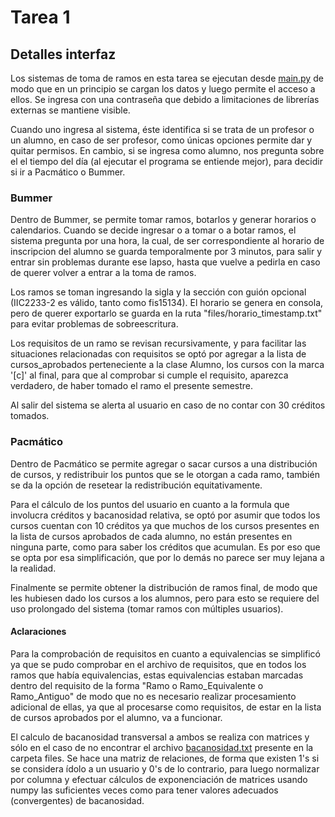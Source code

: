 Tarea 1
============

## Detalles interfaz

Los sistemas de toma de ramos en esta tarea se ejecutan desde [main.py](main.py) de modo que en un principio se cargan los datos y luego permite el acceso a ellos. Se ingresa con una contraseña que debido a limitaciones de librerías externas se mantiene visible.

Cuando uno ingresa al sistema, éste identifica si se trata de un profesor o un alumno, en caso de ser profesor, como únicas opciones permite dar y quitar permisos. En cambio, si se ingresa como alumno, nos pregunta sobre el el tiempo del día (al ejecutar el programa se entiende mejor), para decidir si ir a Pacmático o Bummer.

### Bummer

Dentro de Bummer, se permite tomar ramos, botarlos y generar horarios o calendarios. Cuando se decide ingresar o a tomar o a botar ramos, el sistema pregunta por una hora, la cual, de ser correspondiente al horario de inscripcion del alumno se guarda temporalmente por 3 minutos, para salir y entrar sin problemas durante ese lapso, hasta que vuelve a pedirla en caso de querer volver a entrar a la toma de ramos.

Los ramos se toman ingresando la sigla y la sección con guión opcional (IIC2233-2 es válido, tanto como fis15134). El horario se genera en consola, pero de querer exportarlo se guarda en la ruta "files/horario_timestamp.txt" para evitar problemas de sobreescritura.

Los requisitos de un ramo se revisan recursivamente, y para facilitar las situaciones relacionadas con requisitos se optó por agregar a la lista de cursos_aprobados perteneciente a la clase Alumno, los cursos con la marca '[c]' al final, para que al comprobar si cumple el requisito, aparezca verdadero, de haber tomado el ramo el presente semestre.

Al salir del sistema se alerta al usuario en caso de no contar con 30 créditos tomados.

### Pacmático

Dentro de Pacmático se permite agregar o sacar cursos a una distribución de cursos, y redistribuir los puntos que se le otorgan a cada ramo, también se da la opción de resetear la redistribución equitativamente.

Para el cálculo de los puntos del usuario en cuanto a la formula que involucra créditos y bacanosidad relativa, se optó por asumir que todos los cursos cuentan con 10 créditos ya que muchos de los cursos presentes en la lista de cursos aprobados de cada alumno, no están presentes en ninguna parte, como para saber los créditos que acumulan. Es por eso que se opta por esa simplificación, que por lo demás no parece ser muy lejana a la realidad.

Finalmente se permite obtener la distribución de ramos final, de modo que les hubiesen dado los cursos a los alumnos, pero para esto se requiere del uso prolongado del sistema (tomar ramos con múltiples usuarios).

#### Aclaraciones

Para la comprobación de requisitos en cuanto a equivalencias se simplificó ya que se pudo comprobar en el archivo de requisitos, que en todos los ramos que había equivalencias, estas equivalencias estaban marcadas dentro del requisito de la forma "Ramo o Ramo_Equivalente o Ramo_Antiguo" de modo que no es necesario realizar procesamiento adicional de ellas, ya que al procesarse como requisitos, de estar en la lista de cursos aprobados por el alumno, va a funcionar.

El calculo de bacanosidad transversal a ambos se realiza con matrices y sólo en el caso de no encontrar el archivo [bacanosidad.txt](files/bacanosidad.txt) presente en la carpeta files. Se hace una matriz de relaciones, de forma que existen 1's si se considera ídolo a un usuario y 0's de lo contrario, para luego normalizar por columna y efectuar cálculos de exponenciación de matrices usando numpy las suficientes veces como para tener valores adecuados (convergentes) de bacanosidad.